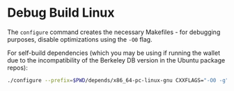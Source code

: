# Debug Build Linux

The `configure` command creates the necessary Makefiles - for debugging purposes, disable optimizations using the `-O0` flag.

For self-build dependencies (which you may be using if running the wallet due to the incompatibility of the Berkeley DB version in the Ubuntu package repos):

```bash
./configure --prefix=$PWD/depends/x86_64-pc-linux-gnu CXXFLAGS="-O0 -g" CFLAGS="-O0 -g"
```

